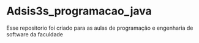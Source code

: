 # Adsis3s_programacao_java
 Esse repositorio foi criado para as aulas de programação e engenharia de software da faculdade 
